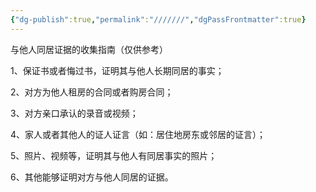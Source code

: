 ```yaml
---
{"dg-publish":true,"permalink":"///////","dgPassFrontmatter":true}
---
```


与他人同居证据的收集指南（仅供参考）

1、保证书或者悔过书，证明其与他人长期同居的事实；

2、对方为他人租房的合同或者购房合同；

3、对方亲口承认的录音或视频；

4、家人或者其他人的证人证言（如：居住地房东或邻居的证言）；

5、照片、视频等，证明其与他人有同居事实的照片；

6、其他能够证明对方与他人同居的证据。